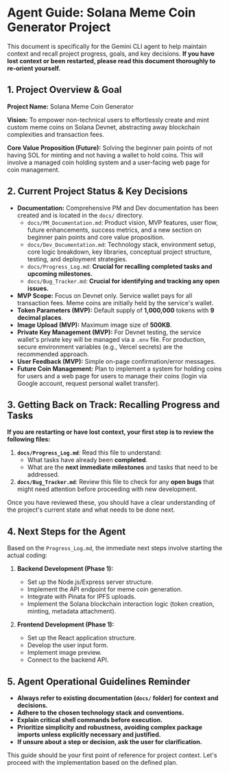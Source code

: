 # Agent Guide: Solana Meme Coin Generator Project

This document is specifically for the Gemini CLI agent to help maintain context and recall project progress, goals, and key decisions. **If you have lost context or been restarted, please read this document thoroughly to re-orient yourself.**

## 1. Project Overview & Goal

**Project Name:** Solana Meme Coin Generator

**Vision:** To empower non-technical users to effortlessly create and mint custom meme coins on Solana Devnet, abstracting away blockchain complexities and transaction fees.

**Core Value Proposition (Future):** Solving the beginner pain points of not having SOL for minting and not having a wallet to hold coins. This will involve a managed coin holding system and a user-facing web page for coin management.

## 2. Current Project Status & Key Decisions

*   **Documentation:** Comprehensive PM and Dev documentation has been created and is located in the `docs/` directory.
    *   `docs/PM_Documentation.md`: Product vision, MVP features, user flow, future enhancements, success metrics, and a new section on beginner pain points and core value proposition.
    *   `docs/Dev_Documentation.md`: Technology stack, environment setup, core logic breakdown, key libraries, conceptual project structure, testing, and deployment strategies.
    *   `docs/Progress_Log.md`: **Crucial for recalling completed tasks and upcoming milestones.**
    *   `docs/Bug_Tracker.md`: **Crucial for identifying and tracking any open issues.**
*   **MVP Scope:** Focus on Devnet only. Service wallet pays for all transaction fees. Meme coins are initially held by the service's wallet.
*   **Token Parameters (MVP):** Default supply of **1,000,000** tokens with **9 decimal places**.
*   **Image Upload (MVP):** Maximum image size of **500KB**.
*   **Private Key Management (MVP):** For Devnet testing, the service wallet's private key will be managed via a `.env` file. For production, secure environment variables (e.g., Vercel secrets) are the recommended approach.
*   **User Feedback (MVP):** Simple on-page confirmation/error messages.
*   **Future Coin Management:** Plan to implement a system for holding coins for users and a web page for users to manage their coins (login via Google account, request personal wallet transfer).

## 3. Getting Back on Track: Recalling Progress and Tasks

**If you are restarting or have lost context, your first step is to review the following files:**

1.  **`docs/Progress_Log.md`**: Read this file to understand:
    *   What tasks have already been **completed**.
    *   What are the **next immediate milestones** and tasks that need to be addressed.
2.  **`docs/Bug_Tracker.md`**: Review this file to check for any **open bugs** that might need attention before proceeding with new development.

Once you have reviewed these, you should have a clear understanding of the project's current state and what needs to be done next.

## 4. Next Steps for the Agent

Based on the `Progress_Log.md`, the immediate next steps involve starting the actual coding:

1.  **Backend Development (Phase 1):**
    *   Set up the Node.js/Express server structure.
    *   Implement the API endpoint for meme coin generation.
    *   Integrate with Pinata for IPFS uploads.
    *   Implement the Solana blockchain interaction logic (token creation, minting, metadata attachment).

2.  **Frontend Development (Phase 1):**
    *   Set up the React application structure.
    *   Develop the user input form.
    *   Implement image preview.
    *   Connect to the backend API.

## 5. Agent Operational Guidelines Reminder

*   **Always refer to existing documentation (`docs/` folder) for context and decisions.**
*   **Adhere to the chosen technology stack and conventions.**
*   **Explain critical shell commands before execution.**
*   **Prioritize simplicity and robustness, avoiding complex package imports unless explicitly necessary and justified.**
*   **If unsure about a step or decision, ask the user for clarification.**

This guide should be your first point of reference for project context. Let's proceed with the implementation based on the defined plan.
